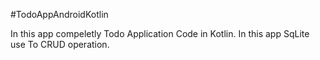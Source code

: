 #TodoAppAndroidKotlin

In this app compeletly Todo Application Code in Kotlin.
In this app SqLite use To CRUD operation.

